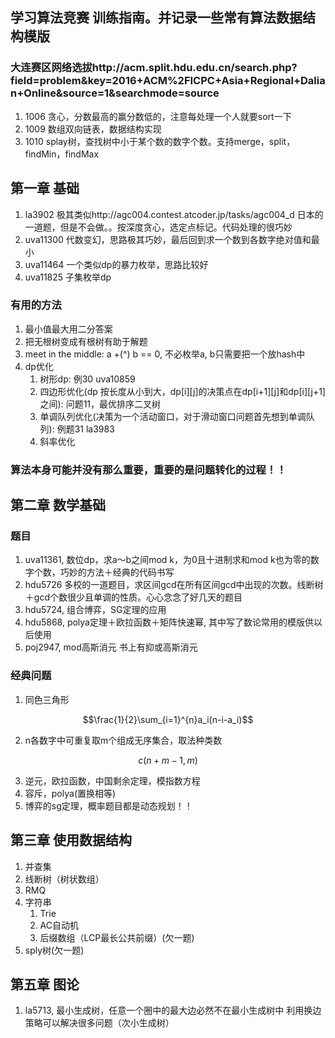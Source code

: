 ## 学习算法竞赛 训练指南。并记录一些常有算法数据结构模版
### 大连赛区网络选拔http://acm.split.hdu.edu.cn/search.php?field=problem&key=2016+ACM%2FICPC+Asia+Regional+Dalian+Online&source=1&searchmode=source

1. 1006 贪心，分数最高的赢分数低的，注意每处理一个人就要sort一下
2. 1009 数组双向链表，数据结构实现
3. 1010 splay树，查找树中小于某个数的数字个数。支持merge，split，findMin，findMax

## 第一章 基础
1. la3902 极其类似http://agc004.contest.atcoder.jp/tasks/agc004_d 日本的一道题，但是不会做。。按深度贪心，选定点标记。代码处理的很巧妙
2. uva11300 代数变幻，思路极其巧妙，最后回到求一个数到各数字绝对值和最小
3. uva11464 一个类似dp的暴力枚举，思路比较好
4. uva11825 子集枚举dp
 
### 有用的方法
1. 最小值最大用二分答案
2. 把无根树变成有根树有助于解题
3. meet in the middle: a +(^) b == 0, 不必枚举a, b只需要把一个放hash中
4. dp优化
    1. 树形dp: 例30 uva10859
    2. 四边形优化(dp 按长度从小到大，dp[i][j]的决策点在dp[i+1][j]和dp[i][j+1]之间): 问题11，最优排序二叉树
    3. 单调队列优化(决策为一个活动窗口，对于滑动窗口问题首先想到单调队列): 例题31 la3983
    4. 斜率优化

### 算法本身可能并没有那么重要，重要的是问题转化的过程！！

## 第二章 数学基础

### 题目
1. uva11361, 数位dp，求a～b之间mod k，为0且十进制求和mod k也为零的数字个数，巧妙的方法＋经典的代码书写
2. hdu5726 多校的一道题目，求区间gcd在所有区间gcd中出现的次数。线断树＋gcd个数很少且单调的性质。心心念念了好几天的题目
3. hdu5724, 组合博弈，SG定理的应用
4. hdu5868, polya定理＋欧拉函数＋矩阵快速幂, 其中写了数论常用的模版供以后使用
5. poj2947, mod高斯消元  书上有抑或高斯消元

### 经典问题
1. 同色三角形
```math
\frac{1}{2}\sum_{i=1}^{n}a_i(n-i-a_i)
```
2. n各数字中可重复取m个组成无序集合，取法种类数
```math
c(n+m-1, m)
```
3. 逆元，欧拉函数，中国剩余定理，模指数方程
4. 容斥，polya(置换相等)
5. 博弈的sg定理，概率题目都是动态规划！！

## 第三章 使用数据结构
1. 并查集
2. 线断树（树状数组）
3. RMQ
4. 字符串
    1. Trie
    2. AC自动机
    3. 后缀数组（LCP最长公共前缀）(欠一题)
5. sply树(欠一题)

## 第五章 图论
1. la5713, 最小生成树，任意一个圈中的最大边必然不在最小生成树中 利用换边策略可以解决很多问题（次小生成树）


